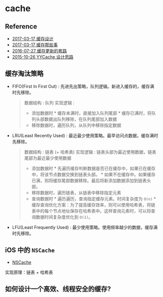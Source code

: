 # cache

## Reference

- [2017-03-17 缓存设计](https://xesam.github.io/cache-1)
- [2017-03-17 缓存那些事](https://tech.meituan.com/2017/03/17/cache-about.html)
- [2016-07-27 缓存更新的套路](https://coolshell.cn/articles/17416.html)
- [2015-10-26 YYCache 设计思路](https://blog.ibireme.com/2015/10/26/yycache)

## 缓存淘汰策略

- FIFO(First In First Out) : 先进先出策略，队列逻辑。新进入缓存的，缓存满时先移除。
    > 数据结构 : 队列
    > 实现逻辑 :
    >   - 添加数据时
            * 缓存未满时，直接加入队列尾部
            * 缓存已满时，将队列头部数据出队列移除，在队列尾部加入数据
    >   - 移除数据时，遍历队列，从队列中移除指定数据
    
- LRU(Least Recently Used) : 最近最少使用策略。最早访问点数据，缓存满时先移除。
    > 数据结构 : 链表 (+ 哈希表)
    > 实现逻辑 : 链表头部为最近使用数据，链表尾部为最近最少使用数据
    >   - 添加数据时
            * 先遍历缓存判断数据是否已在缓存中，如果已在缓存中，将该节点数据交换到链表头部。
            * 如果不在缓存中。如果缓存已满，则将缓存尾部数据移除。最后将新添加数据添加到链表头部。
    >   - 移除数据时，遍历链表，从链表中移除指定元素
    >   - 查询数据时
            * 遍历遍历，查询指定缓存元素。时间复杂度为 `O(n)`
            * 缓存查询优化方案：为了提高缓存效率，则可以使用哈希表，将链表中的每个节点地址保存在哈希表中。这样查询元素时，可以将查询数据时间复杂度优化到 `O(1)`。
        
- LFU(Least Frequently Used) : 最少使用策略。使用频率越少的数据，缓存满时先移除。  

## iOS 中的 `NSCache`

- [NSCache](https://github.com/apple/swift-corelibs-foundation/blob/main/Sources/Foundation/NSCache.swift)

实现原理：链表 + 哈希表

## 如何设计一个高效、线程安全的缓存?

